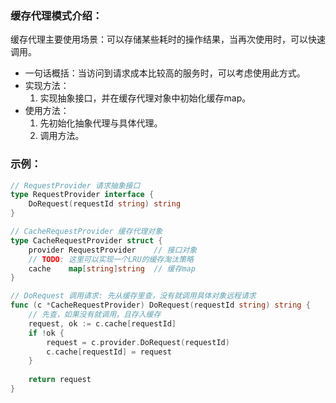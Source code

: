 ### 缓存代理模式介绍：
缓存代理主要使用场景：可以存储某些耗时的操作结果，当再次使用时，可以快速调用。

- 一句话概括：当访问到请求成本比较高的服务时，可以考虑使用此方式。
- 实现方法：
    1. 实现抽象接口，并在缓存代理对象中初始化缓存map。
- 使用方法：
    1. 先初始化抽象代理与具体代理。
    2. 调用方法。

### 示例：
```go
// RequestProvider 请求抽象接口
type RequestProvider interface {
    DoRequest(requestId string) string
}

// CacheRequestProvider 缓存代理对象
type CacheRequestProvider struct {
    provider RequestProvider	// 接口对象
    // TODO: 这里可以实现一个LRU的缓存淘汰策略
    cache    map[string]string 	// 缓存map
}

// DoRequest 调用请求: 先从缓存里查，没有就调用具体对象远程请求
func (c *CacheRequestProvider) DoRequest(requestId string) string {
    // 先查，如果没有就调用，且存入缓存
    request, ok := c.cache[requestId]
    if !ok {
        request = c.provider.DoRequest(requestId)
        c.cache[requestId] = request
    }
    
    return request
}
```
